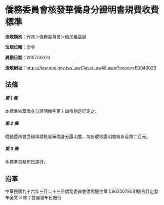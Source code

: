 # 僑務委員會核發華僑身分證明書規費收費標準




**法規類別**：行政＞僑務委員會＞僑民權益目

**法規位階**：命令

**異動日期**：2007/03/23  

**法規網址**：https://law.moj.gov.tw/LawClass/LawAll.aspx?pcode=E0040023



## 法條
##### 第 1 條
本標準依華僑身分證明條例第十四條規定訂定之。

##### 第 2 條
僑務委員會受理申請核發華僑身分證明書，每份收取證明書費新臺幣二百元。

##### 第 3 條
本標準自發布日施行。

## 沿革
中華民國九十六年三月二十三日僑務委員會僑證服字第 09630079081號令訂定發布全文 3  條；並自發布日施行
